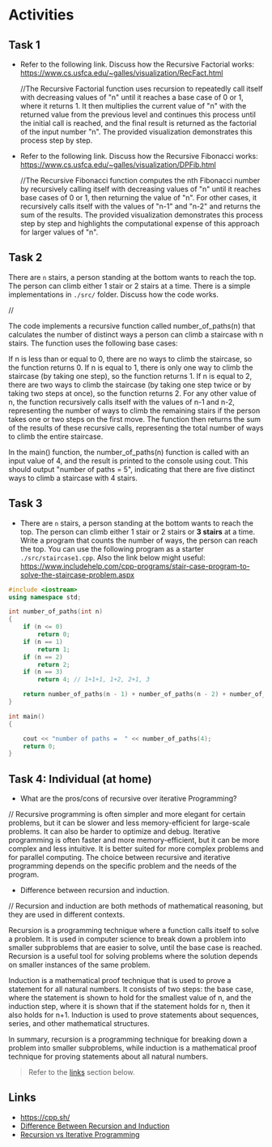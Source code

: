 # Activities

## Task 1

- Refer to the following link. Discuss how the
  Recursive Factorial works:
  https://www.cs.usfca.edu/~galles/visualization/RecFact.html

  //The Recursive Factorial function uses recursion to repeatedly call itself with decreasing values of "n" until it reaches a base case of 0 or 1, where it returns 1. It then multiplies the current value of "n" with the returned value from the previous level and continues this process until the initial call is reached, and the final result is returned as the factorial of the input number "n". The provided visualization demonstrates this process step by step.  

- Refer to the following link. Discuss how the Recursive Fibonacci works:
  https://www.cs.usfca.edu/~galles/visualization/DPFib.html

  //The Recursive Fibonacci function computes the nth Fibonacci number by recursively calling itself with decreasing values of "n" until it reaches base cases of 0 or 1, then returning the value of "n". For other cases, it recursively calls itself with the values of "n-1" and "n-2" and returns the sum of the results. The provided visualization demonstrates this process step by step and highlights the computational expense of this approach for larger values of "n".

## Task 2

There are `n` stairs, a person standing at the bottom wants to reach the top. The person can climb either 1 stair or 2 stairs at a time. There is a simple implementations in `./src/` folder. Discuss how the code works.

//

 The code implements a recursive function called number_of_paths(n) that calculates the number of distinct ways a person can climb a staircase with n stairs. The function uses the following base cases:

If n is less than or equal to 0, there are no ways to climb the staircase, so the function returns 0.
If n is equal to 1, there is only one way to climb the staircase (by taking one step), so the function returns 1.
If n is equal to 2, there are two ways to climb the staircase (by taking one step twice or by taking two steps at once), so the function returns 2.
For any other value of n, the function recursively calls itself with the values of n-1 and n-2, representing the number of ways to climb the remaining stairs if the person takes one or two steps on the first move. The function then returns the sum of the results of these recursive calls, representing the total number of ways to climb the entire staircase.

In the main() function, the number_of_paths(n) function is called with an input value of 4, and the result is printed to the console using cout. This should output "number of paths = 5", indicating that there are five distinct ways to climb a staircase with 4 stairs.

## Task 3

- There are `n` stairs, a person standing at the bottom wants to reach the top. The person can climb either 1 stair or 2 stairs or **3 stairs** at a time. Write a program that counts the number of ways, the person can reach the top. You can use the following program as a starter `./src/staircase1.cpp`. Also the link below might useful:
  https://www.includehelp.com/cpp-programs/stair-case-program-to-solve-the-staircase-problem.aspx

```c++
#include <iostream>
using namespace std;

int number_of_paths(int n)
{
    if (n <= 0)
        return 0;
    if (n == 1)
        return 1;
    if (n == 2)
        return 2;
    if (n == 3)
        return 4; // 1+1+1, 1+2, 2+1, 3

    return number_of_paths(n - 1) + number_of_paths(n - 2) + number_of_paths(n - 3);
}

int main()
{

    cout << "number of paths =  " << number_of_paths(4);
    return 0;
}
```
## Task 4: Individual (at home)

- What are the pros/cons of recursive over iterative Programming?

// Recursive programming is often simpler and more elegant for certain problems, but it can be slower and less memory-efficient for large-scale problems. It can also be harder to optimize and debug. Iterative programming is often faster and more memory-efficient, but it can be more complex and less intuitive. It is better suited for more complex problems and for parallel computing. The choice between recursive and iterative programming depends on the specific problem and the needs of the program.

- Difference between recursion and induction.

// Recursion and induction are both methods of mathematical reasoning, but they are used in different contexts.

Recursion is a programming technique where a function calls itself to solve a problem. It is used in computer science to break down a problem into smaller subproblems that are easier to solve, until the base case is reached. Recursion is a useful tool for solving problems where the solution depends on smaller instances of the same problem.

Induction is a mathematical proof technique that is used to prove a statement for all natural numbers. It consists of two steps: the base case, where the statement is shown to hold for the smallest value of n, and the induction step, where it is shown that if the statement holds for n, then it also holds for n+1. Induction is used to prove statements about sequences, series, and other mathematical structures.

In summary, recursion is a programming technique for breaking down a problem into smaller subproblems, while induction is a mathematical proof technique for proving statements about all natural numbers.

> Refer to the [links](#links) section below.

## Links

- https://cpp.sh/
- [Difference Between Recursion and Induction](https://www.geeksforgeeks.org/difference-between-recursion-and-induction/)
- [Recursion vs Iterative Programming](https://www.softwaretestinghelp.com/recursion-in-cpp/)
